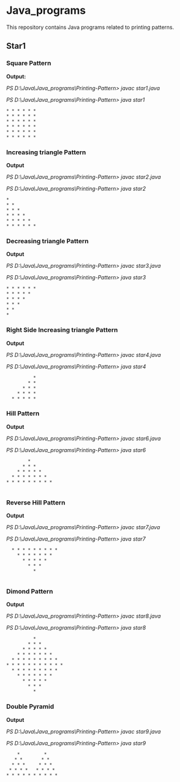  
# Java_programs

This repository contains Java programs related to printing patterns.

## Star1

### Square Pattern

**Output:**


*PS D:\Java\Java_programs\Printing-Pattern> javac star1.java*

*PS D:\Java\Java_programs\Printing-Pattern> java star1*
```  
* * * * * * 
* * * * * *
* * * * * *
* * * * * *
* * * * * * 
* * * * * *
```

### Increasing triangle Pattern
**Output** 

*PS D:\Java\Java_programs\Printing-Pattern> javac star2.java*

*PS D:\Java\Java_programs\Printing-Pattern> java star2*
```
*
* *
* * *
* * * *
* * * * *
* * * * * *
```


### Decreasing triangle Pattern
**Output** 

*PS D:\Java\Java_programs\Printing-Pattern> javac star3.java*

*PS D:\Java\Java_programs\Printing-Pattern> java star3*
```
* * * * * *
* * * * *
* * * *
* * *
* *
*
```



### Right Side Increasing triangle Pattern
**Output** 

*PS D:\Java\Java_programs\Printing-Pattern> javac star4.java*

*PS D:\Java\Java_programs\Printing-Pattern> java star4*
```
          * 
        * *
      * * *
    * * * *
  * * * * *
```




### Hill Pattern
**Output** 

*PS D:\Java\Java_programs\Printing-Pattern> javac star6.java*

*PS D:\Java\Java_programs\Printing-Pattern> java star6*
```
        * 
      * * *
    * * * * *
  * * * * * * *
* * * * * * * * *


```


### Reverse Hill Pattern
**Output** 

*PS D:\Java\Java_programs\Printing-Pattern> javac star7.java*

*PS D:\Java\Java_programs\Printing-Pattern> java star7*
```
  * * * * * * * * *
    * * * * * * *
      * * * * *
        * * *
          *


```


### Dimond Pattern
**Output** 

*PS D:\Java\Java_programs\Printing-Pattern> javac star8.java*

*PS D:\Java\Java_programs\Printing-Pattern> java star8*
```
          * 
        * * *
      * * * * *
    * * * * * * *
  * * * * * * * * *
* * * * * * * * * * *
  * * * * * * * * *
    * * * * * * *
      * * * * *
        * * *
          *

```

### Double Pyramid
**Output** 

*PS D:\Java\Java_programs\Printing-Pattern> javac star9.java*

*PS D:\Java\Java_programs\Printing-Pattern> java star9*
``` 
    *         *
   * *       * *
  * * *     * * *
 * * * *   * * * *
* * * * * * * * * *

```
